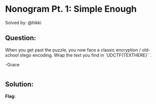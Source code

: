 # Nonogram Pt. 1: Simple Enough

Solved by: @hikki

## Question:
When you get past the puzzle, you now face a classic encryption / old-school stego encoding. Wrap the text you find in `UDCTF{TEXTHERE}``.

-Grace
```http://www.landofcrispy.com/nonogrammer/nonogram.html?mode=play&puzzle=17|15|1x4.1x4,1x2.1x2,1x2.1x2,1x2.1x2,1x2.1x2,1x2.1x8,1x2.1x2.1x4,1x2.1x2.1x2.1x2,1x2.1x2.1x2.1x2,1x6.1x2,1x2.1x2,1x2.1x2,1x2.1x2,1x2.1x2,1x2.1x2,1x2.1x3,1x9|1x1,1x8,1x9,1x1.1x2,1x1.1x1.1x1,1x12,1x12,1x1.1x1.1x1,1x1.1x1.1x2.1x1,1x9.1x1,1x8.1x1,1x1.1x2.1x2,1x2.1x3,1x9,1x6|x,x,x,x,x,x,x,x,x,x,x,x,x,x,x,x,x,x,x,x,x,x,x,x,x,x,x,x,x,x,x,x,x,x,x,x,x,x,x,x,x,x,x,x,x,x,x,x,x,x,x,x,x,x,x,x,x,x,x,x,x,x,x,x,x,x,x,x,x,x,x,x,x,x,x,x,x,x,x,x,x,x,x,x,x,x,x,x,x,x,x,x,x,x,x,x,x,x,x,x,x,x,x,x,x,x,x,x,x,x,x,x,x,x,x,x,x,x,x,x,x,x,x,x,x,x,x,x,x,x,x,x,x,x,x,x,x,x,x,x,x,x,x,x,x,x,x,x,x,x,x,x,x,x,x,x,x,x,x,x,x,x,x,x,x,x,x,x,x,x,x,x,x,x,x,x,x,x,x,x,x,x,x,x,x,x,x,x,x,x,x,x,x,x,x,x,x,x,x,x,x,x,x,x,x,x,x,x,x,x,x,x,x,x,x,x,x,x,x,x,x,x,x,x,x,x,x,x,x,x,x,x,x,x,x,x,x,x,x,x,x,x,x,x,x,x,x,x,x,x,x,x,x,x,x&palette=white.grey.X,black..&msg=df1b4ee23140ab89541134c295c4d696774c1ec8ddf6550353ef53096152657cc9e79a0300200931353c6e9aaa446c2f55684c39d4
```

## Solution:


**Flag:** 

